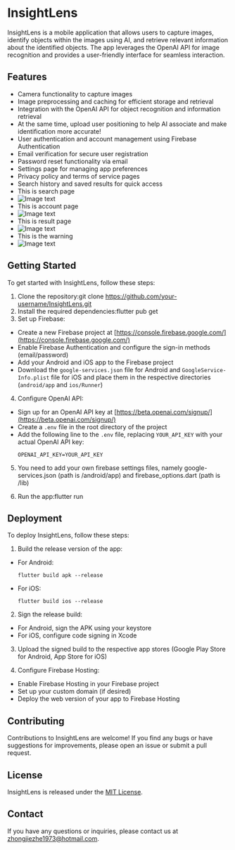 # InsightLens

InsightLens is a mobile application that allows users to capture images, identify objects within the images using AI, and retrieve relevant information about the identified objects. The app leverages the OpenAI API for image recognition and provides a user-friendly interface for seamless interaction.

## Features

- Camera functionality to capture images
- Image preprocessing and caching for efficient storage and retrieval
- Integration with the OpenAI API for object recognition and information retrieval
- At the same time, upload user positioning to help AI associate and make identification more accurate!
- User authentication and account management using Firebase Authentication
- Email verification for secure user registration
- Password reset functionality via email
- Settings page for managing app preferences
- Privacy policy and terms of service pages
- Search history and saved results for quick access
- This is search page
- ![Image text](https://github.com/AntiRain114/PIC/blob/6086f74dddc63b84b784787b79b4e26212cc1ed8/test.png)
- This is account page
- ![Image text](https://github.com/AntiRain114/PIC/blob/6086f74dddc63b84b784787b79b4e26212cc1ed8/test2.png)
- This is result page
- ![Image text](https://github.com/AntiRain114/PIC/blob/6086f74dddc63b84b784787b79b4e26212cc1ed8/test3.png)
- This is the warning 
- ![Image text](https://github.com/AntiRain114/PIC/blob/ae098866899e6ec6921b03cc315eaba55def810a/test4.jpg)
## Getting Started

To get started with InsightLens, follow these steps:

1. Clone the repository:git clone https://github.com/your-username/InsightLens.git
2. Install the required dependencies:flutter pub get
3. Set up Firebase:
- Create a new Firebase project at [https://console.firebase.google.com/](https://console.firebase.google.com/)
- Enable Firebase Authentication and configure the sign-in methods (email/password)
- Add your Android and iOS app to the Firebase project
- Download the `google-services.json` file for Android and `GoogleService-Info.plist` file for iOS and place them in the respective directories (`android/app` and `ios/Runner`)

4. Configure OpenAI API:
- Sign up for an OpenAI API key at [https://beta.openai.com/signup/](https://beta.openai.com/signup/)
- Create a `.env` file in the root directory of the project
- Add the following line to the `.env` file, replacing `YOUR_API_KEY` with your actual OpenAI API key:
  ```
  OPENAI_API_KEY=YOUR_API_KEY
  ```

5. You need to add your own firebase settings files, namely google-services.json (path is /android/app) and firebase_options.dart (path is /lib)

6. Run the app:flutter run


## Deployment

To deploy InsightLens, follow these steps:

1. Build the release version of the app:
- For Android:
  ```
  flutter build apk --release
  ```
- For iOS:
  ```
  flutter build ios --release
  ```

2. Sign the release build:
- For Android, sign the APK using your keystore
- For iOS, configure code signing in Xcode

3. Upload the signed build to the respective app stores (Google Play Store for Android, App Store for iOS)

4. Configure Firebase Hosting:
- Enable Firebase Hosting in your Firebase project
- Set up your custom domain (if desired)
- Deploy the web version of your app to Firebase Hosting

## Contributing

Contributions to InsightLens are welcome! If you find any bugs or have suggestions for improvements, please open an issue or submit a pull request.

## License

InsightLens is released under the [MIT License](LICENSE).

## Contact

If you have any questions or inquiries, please contact us at zhongjiezhe1973@hotmail.com.
